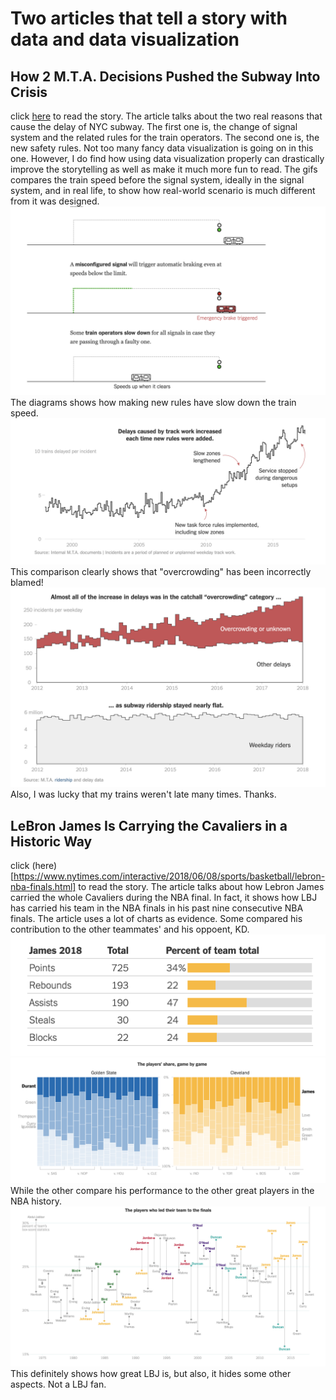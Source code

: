 # Two articles that tell a story with data and data visualization

## How 2 M.T.A. Decisions Pushed the Subway Into Crisis
click [here](https://www.nytimes.com/interactive/2018/05/09/nyregion/subway-crisis-mta-decisions-signals-rules.html) to read the story.
The article talks about the two real reasons that cause the delay of NYC subway.
The first one is, the change of signal system and the related rules for the train operators.
The second one is, the new safety rules.
Not too many fancy data visualization is going on in this one. However, I do find how using data visualization properly can drastically improve the storytelling as well as make it much more fun to read.
The gifs compares the train speed before the signal system, ideally in the signal system, and in real life, to show how real-world scenario is much different from it was designed.
![train speed image](gif.png)
The diagrams shows how making new rules have slow down the train speed.
![slow down diagram](diagram.png)
This comparison clearly shows that "overcrowding" has been incorrectly blamed!
![blame.png](blame.png)
Also, I was lucky that my trains weren't late many times. Thanks.

## LeBron James Is Carrying the Cavaliers in a Historic Way
click (here)[https://www.nytimes.com/interactive/2018/06/08/sports/basketball/lebron-nba-finals.html] to read the story.
The article talks about how Lebron James carried the whole Cavaliers during the NBA final. In fact, it shows how LBJ has carried his team in the NBA finals in his past nine consecutive NBA finals.
The article uses a lot of charts as evidence.
Some compared his contribution to the other teammates' and his oppoent, KD.
![withTeam](withTeam.png)
![withDurant](withDurant.png)
While the other compare his performance to the other great players in the NBA history.
![withOthers](withOthers.png)
This definitely shows how great LBJ is, but also, it hides some other aspects. Not a LBJ fan.
